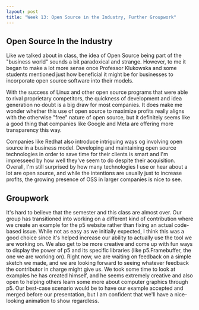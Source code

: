 ```yaml
---
layout: post
title: "Week 13: Open Source in the Industry, Further Groupwork"
---
```


## Open Source In the Industry
Like we talked about in class, the idea of Open Source being part of the "business world" sounds a bit paradoxical and strange. However, to me it began to make a lot more sense once Professor Klukowska and some students mentioned just how beneficial it might be for businesses to incorporate open source software into their models. 

With the success of Linux and other open source programs that were able to rival proprietary competitors, the quickness of development and idea generation no doubt is a big draw for most companies. It does make me wonder whether this use of open source to maximize profits really aligns with the otherwise "free" nature of open source, but it definitely seems like a good thing that companies like Google and Meta are offering more transparency this way. 

Companies like Redhat also introduce intriguing ways og involving open source in a business model. Developing and maintaining open source technologies in order to save time for their clients is smart and I'm impresseed by how well they've seem to do despite their acquisition. Overall, I'm still surprised by how many technologies I use or hear about a lot are open source, and while the intentions are usually just to increase profits, the growing presence of OSS in larger companies is nice to see.

## Groupwork
It's hard to believe that the semester and this class are almost over. Our group has transitioned into working on a different kind of contribution where we create an example for the p5 website rather than fixing an actual code-based issue. While not as easy as we initially expected, I think this was a good choice since it's helped increase our ability to actually use the tool we are working on. We also get to be more creative and come up with fun ways to display the power of p5 and its specific libraries (like p5.Framebuffer, the one we are working on). Right now, we are waiting on feedback on a simple sketch we made, and we are looking forward to seeing whatever feedback the contributor in charge might give us. We took some time to look at examples he has created himself, and he seems extremely creative and also open to helping others learn some more about computer graphics through p5. Our best-case scenario would be to have our example accepted and merged before our presentation, but I am confident that we'll have a nice-looking animation to show regardless.